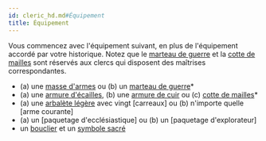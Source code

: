 ```yaml
---
id: cleric_hd.md#Équipement
title: Équipement
---
```


Vous commencez avec l'équipement suivant, en plus de l'équipement accordé par votre historique. Notez que le [marteau de guerre](hd_equipment_marteau_de_guerre.md) et la [cotte de mailles](hd_equipment_cotte_de_mailles.md) sont réservés aux clercs qui disposent des maîtrises correspondantes.

* (a) une [masse d'armes](hd_equipment_masse_darmes.md) ou (b) un [marteau de guerre](hd_equipment_marteau_de_guerre.md)*
* (a) une [armure d'écailles](hd_equipment_armure_decailles.md), (b) une [armure de cuir](hd_equipment_armure_de_cuir.md) ou (c) [cotte de mailles](hd_equipment_cotte_de_mailles.md)*
* (a) une [arbalète légère](hd_equipment_arbalete_legere.md) avec vingt [carreaux] ou (b) n'importe quelle [arme courante]
* (a) un [paquetage d'ecclésiastique] ou (b) un [paquetage d'explorateur]
* un [bouclier](armor_hd.md#bouclier) et un [symbole sacré](hd_equipment_properties_symbole_sacre.md)

